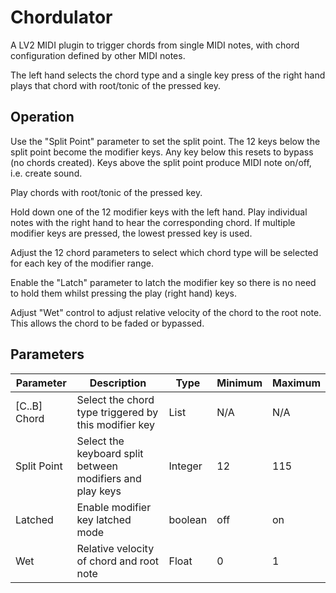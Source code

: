 # Chordulator

A LV2 MIDI plugin to trigger chords from single MIDI notes, with chord configuration defined by other MIDI notes.

The left hand selects the chord type and a single key press of the right hand plays that chord with root/tonic of the pressed key.

## Operation

Use the "Split Point" parameter to set the split point. The 12 keys below the split point become the modifier keys. Any key below this resets to bypass (no chords created). Keys above the split point produce MIDI note on/off, i.e. create sound.

Play chords with root/tonic of the pressed key.

Hold down one of the 12 modifier keys with the left hand. Play individual notes with the right hand to hear the corresponding chord. If multiple modifier keys are pressed, the lowest pressed key is used.

Adjust the 12 chord parameters to select which chord type will be selected for each key of the modifier range.

Enable the "Latch" parameter to latch the modifier key so there is no need to hold them whilst pressing the play (right hand) keys.

Adjust "Wet" control to adjust relative velocity of the chord to the root note. This allows the chord to be faded or bypassed.

## Parameters
Parameter | Description | Type | Minimum | Maximum
--------- | ----------- | ---- | ------- | -------
[C..B] Chord | Select the chord type triggered by this modifier key | List | N/A | N/A
Split Point | Select the keyboard split between modifiers and play keys | Integer | 12 | 115
Latched | Enable modifier key latched mode | boolean | off | on
Wet | Relative velocity of chord and  root note | Float | 0 | 1
